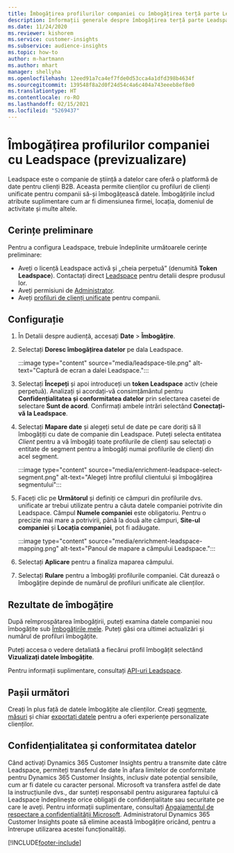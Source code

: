 ```yaml
---
title: Îmbogățirea profilurilor companiei cu îmbogățirea terță parte Leadspace
description: Informații generale despre îmbogățirea terță parte Leadspace.
ms.date: 11/24/2020
ms.reviewer: kishorem
ms.service: customer-insights
ms.subservice: audience-insights
ms.topic: how-to
author: m-hartmann
ms.author: mhart
manager: shellyha
ms.openlocfilehash: 12eed91a7ca4ef7fde0d53cca4a1dfd398b4634f
ms.sourcegitcommit: 139548f8a2d0f24d54c4a6c404a743eeeb8ef8e0
ms.translationtype: HT
ms.contentlocale: ro-RO
ms.lasthandoff: 02/15/2021
ms.locfileid: "5269437"
---
```

# <a name="enrichment-of-company-profiles-with-leadspace-preview"></a>Îmbogățirea profilurilor companiei cu Leadspace (previzualizare)

Leadspace este o companie de știință a datelor care oferă o platformă de date pentru clienți B2B. Aceasta permite clienților cu profiluri de clienți unificate pentru companii să-și îmbogățească datele. Îmbogățirile includ atribute suplimentare cum ar fi dimensiunea firmei, locația, domeniul de activitate și multe altele.

## <a name="prerequisites"></a>Cerințe preliminare

Pentru a configura Leadspace, trebuie îndeplinite următoarele cerințe preliminare:

- Aveți o licență Leadspace activă și „cheia perpetuă” (denumită **Token Leadspace**). Contactați direct [Leadspace](https://www.leadspace.com/products/leadspace-on-demand/) pentru detalii despre produsul lor.
- Aveți permisiuni de [Administrator](permissions.md#administrator).
- Aveți [profiluri de clienți unificate](customer-profiles.md) pentru companii.

## <a name="configuration"></a>Configurație

1. În Detalii despre audiență, accesați **Date** > **Îmbogățire**.

1. Selectați **Doresc îmbogățirea datelor** pe dala Leadspace.

   :::image type="content" source="media/leadspace-tile.png" alt-text="Captură de ecran a dalei Leadspace.":::

1. Selectați **Începeți** și apoi introduceți un **token Leadspace** activ (cheie perpetuă). Analizați și acordați-vă consimțământul pentru **Confidențialitatea și conformitatea datelor** prin selectarea casetei de selectare **Sunt de acord**. Confirmați ambele intrări selectând **Conectați-vă la Leadspace**.

1. Selectați **Mapare date** și alegeți setul de date pe care doriți să îl îmbogățiți cu date de companie din Leadspace. Puteți selecta entitatea *Client* pentru a vă îmbogăți toate profilurile de clienți sau selectați o entitate de segment pentru a îmbogăți numai profilurile de clienți din acel segment.

   :::image type="content" source="media/enrichment-leadspace-select-segment.png" alt-text="Alegeți între profilul clientului și îmbogățirea segmentului":::

1. Faceți clic pe **Următorul** și definiți ce câmpuri din profilurile dvs. unificate ar trebui utilizate pentru a căuta datele companiei potrivite din Leadspace. Câmpul **Numele companiei** este obligatoriu. Pentru o precizie mai mare a potrivirii, până la două alte câmpuri, **Site-ul companiei** și **Locația companiei**, pot fi adăugate.

   :::image type="content" source="media/enrichment-leadspace-mapping.png" alt-text="Panoul de mapare a câmpului Leadspace.":::
   
1. Selectați **Aplicare** pentru a finaliza maparea câmpului.

1. Selectați **Rulare** pentru a îmbogăți profilurile companiei. Cât durează o îmbogățire depinde de numărul de profiluri unificate ale clienților.

## <a name="enrichment-results"></a>Rezultate de îmbogățire

După reîmprospătarea îmbogățirii, puteți examina datele companiei nou îmbogățite sub [Îmbogățirile mele](enrichment-hub.md). Puteți găsi ora ultimei actualizări și numărul de profiluri îmbogățite.

Puteți accesa o vedere detaliată a fiecărui profil îmbogățit selectând **Vizualizați datele îmbogățite**.

Pentru informații suplimentare, consultați [API-uri Leadspace](https://support.leadspace.com/hc/en-us/sections/201997649-API).

## <a name="next-steps"></a>Pașii următori

Creați în plus față de datele îmbogățite ale clienților. Creați [segmente](segments.md), [măsuri](measures.md) și chiar [exportați datele](export-destinations.md) pentru a oferi experiențe personalizate clienților.

## <a name="data-privacy-and-compliance"></a>Confidențialitatea și conformitatea datelor

Când activați Dynamics 365 Customer Insights pentru a transmite date către Leadspace, permiteți transferul de date în afara limitelor de conformitate pentru Dynamics 365 Customer Insights, inclusiv date potențial sensibile, cum ar fi datele cu caracter personal. Microsoft va transfera astfel de date la instrucțiunile dvs., dar sunteți responsabil pentru asigurarea faptului că Leadspace îndeplinește orice obligații de confidențialitate sau securitate pe care le aveți. Pentru informații suplimentare, consultați [Angajamentul de respectare a confidențialității Microsoft](https://go.microsoft.com/fwlink/?linkid=396732).
Administratorul Dynamics 365 Customer Insights poate să elimine această îmbogățire oricând, pentru a întrerupe utilizarea acestei funcționalități.


[!INCLUDE[footer-include](../includes/footer-banner.md)]